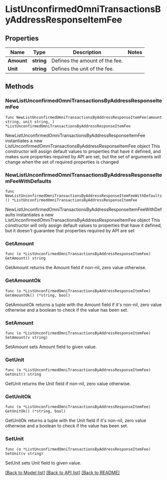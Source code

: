 # ListUnconfirmedOmniTransactionsByAddressResponseItemFee

## Properties

Name | Type | Description | Notes
------------ | ------------- | ------------- | -------------
**Amount** | **string** | Defines the amount of the fee. | 
**Unit** | **string** | Defines the unit of the fee. | 

## Methods

### NewListUnconfirmedOmniTransactionsByAddressResponseItemFee

`func NewListUnconfirmedOmniTransactionsByAddressResponseItemFee(amount string, unit string, ) *ListUnconfirmedOmniTransactionsByAddressResponseItemFee`

NewListUnconfirmedOmniTransactionsByAddressResponseItemFee instantiates a new ListUnconfirmedOmniTransactionsByAddressResponseItemFee object
This constructor will assign default values to properties that have it defined,
and makes sure properties required by API are set, but the set of arguments
will change when the set of required properties is changed

### NewListUnconfirmedOmniTransactionsByAddressResponseItemFeeWithDefaults

`func NewListUnconfirmedOmniTransactionsByAddressResponseItemFeeWithDefaults() *ListUnconfirmedOmniTransactionsByAddressResponseItemFee`

NewListUnconfirmedOmniTransactionsByAddressResponseItemFeeWithDefaults instantiates a new ListUnconfirmedOmniTransactionsByAddressResponseItemFee object
This constructor will only assign default values to properties that have it defined,
but it doesn't guarantee that properties required by API are set

### GetAmount

`func (o *ListUnconfirmedOmniTransactionsByAddressResponseItemFee) GetAmount() string`

GetAmount returns the Amount field if non-nil, zero value otherwise.

### GetAmountOk

`func (o *ListUnconfirmedOmniTransactionsByAddressResponseItemFee) GetAmountOk() (*string, bool)`

GetAmountOk returns a tuple with the Amount field if it's non-nil, zero value otherwise
and a boolean to check if the value has been set.

### SetAmount

`func (o *ListUnconfirmedOmniTransactionsByAddressResponseItemFee) SetAmount(v string)`

SetAmount sets Amount field to given value.


### GetUnit

`func (o *ListUnconfirmedOmniTransactionsByAddressResponseItemFee) GetUnit() string`

GetUnit returns the Unit field if non-nil, zero value otherwise.

### GetUnitOk

`func (o *ListUnconfirmedOmniTransactionsByAddressResponseItemFee) GetUnitOk() (*string, bool)`

GetUnitOk returns a tuple with the Unit field if it's non-nil, zero value otherwise
and a boolean to check if the value has been set.

### SetUnit

`func (o *ListUnconfirmedOmniTransactionsByAddressResponseItemFee) SetUnit(v string)`

SetUnit sets Unit field to given value.



[[Back to Model list]](../README.md#documentation-for-models) [[Back to API list]](../README.md#documentation-for-api-endpoints) [[Back to README]](../README.md)


